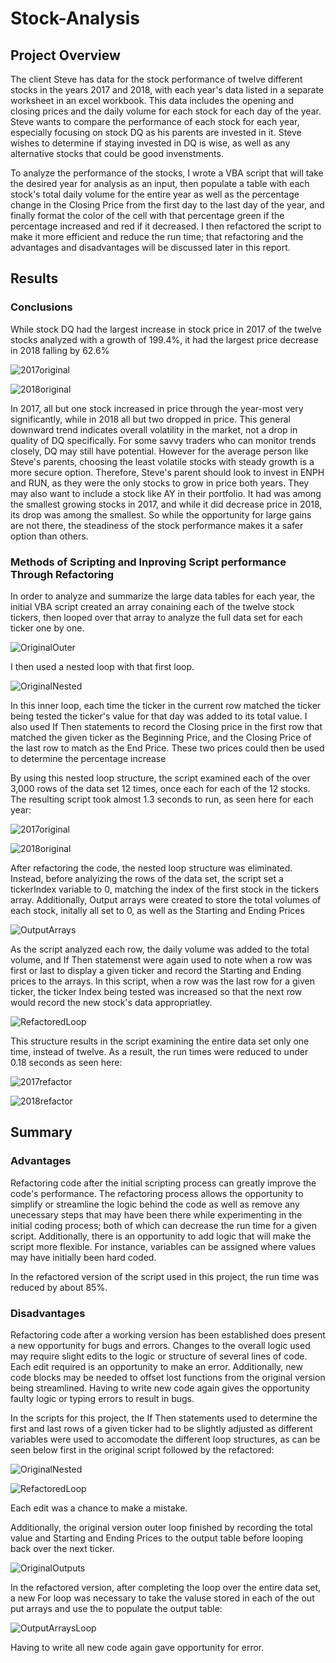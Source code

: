# Stock-Analysis
## Project Overview

The client Steve has data for the stock performance of twelve different stocks in the years 2017 and 2018, with each year's data listed in a separate worksheet in an excel workbook.  This data includes the opening and closing prices and the daily volume for each stock for each day of the year.  Steve wants to compare the performance of each stock for each year, especially focusing on stock DQ as his parents are invested in it.  Steve wishes to determine if staying invested in DQ is wise, as well as any alternative stocks that could be good invenstments.

To analyze the performance of the stocks, I wrote a VBA script that will take the desired year for analysis as an input, then populate a table with each stock's total daily volume for the entire year as well as the percentage change in the Closing Price from the first day to the last day of the year, and finally format the color of the cell with that percentage green if the percentage increased and red if it decreased.  I then refactored the script to make it more efficient and reduce the run time; that refactoring and the advantages and disadvantages will be discussed later in this report.

## Results

### Conclusions

While stock DQ had the largest increase in stock price in 2017 of the twelve stocks analyzed with a growth of 199.4%, it had the largest price decrease in 2018 falling by 62.6%

![2017original](/Resources/Not_refactored_2017.png)

![2018original](/Resources/Not_refactored_2018.png)

In 2017, all but one stock increased in price through the year-most very significantly, while in 2018 all but two dropped in price.  This general downward trend indicates overall volatility in the market, not a drop in quality of DQ specifically.  For some savvy traders who can monitor trends closely, DQ may still have potential.  However for the average person like Steve's parents, choosing the least volatile stocks with steady growth is a more secure option.  Therefore, Steve's parent should look to invest in ENPH and RUN, as they were the only stocks to grow in price both years.  They may also want to include a stock like AY in their portfolio.  It had was among the smallest growing stocks in 2017, and while it did decrease price in 2018, its drop was among the smallest.  So while the opportunity for large gains are not there, the steadiness of the stock performance makes it a safer option than others.

### Methods of Scripting and Inproving Script performance Through Refactoring

In order to analyze and summarize the large data tables for each year, the initial VBA script created an array conaining each of the twelve stock tickers, then looped over that array to analyze the full data set for each ticker one by one.

![OriginalOuter](/Resources/Original_outer_loop.png)

I then used a nested loop with that first loop.

![OriginalNested](/Resources/Original_nested_loop.png)

In this inner loop, each time the ticker in the current row matched the ticker being tested the ticker's value for that day was added to its total value.  I also used If Then statements to record the Closing price in the first row that matched the given ticker as the Beginning Price, and the Closing Price of the last row to match as the End Price.  These two prices could then be used to determine the percentage increase

By using this nested loop structure, the script examined each of the over 3,000 rows of the data set 12 times, once each for each of the 12 stocks.  The resulting script took almost 1.3 seconds to run, as seen here for each year:

![2017original](/Resources/Not_refactored_2017.png)

![2018original](/Resources/Not_refactored_2018.png)

After refactoring the code, the nested loop structure was eliminated.  Instead, before analyizing the rows of the data set, the script set a tickerIndex variable to 0, matching the index of the first stock in the tickers array.  Additionally, Output arrays were created to store the total volumes of each stock, initally all set to 0, as well as the Starting and Ending Prices

![OutputArrays](/Resources/Output_arrays.png)

As the script analyzed each row, the daily volume was added to the total volume,  and If Then statemenst were again used to note when a row was first or last to display a given ticker and record the Starting and Ending prices to the arrays.  In this script, when a row was the last row for a given ticker, the ticker Index being tested was increased so that the next row would record the new stock's data appropriatley.

![RefactoredLoop](/Resources/Refactored_loop.png)

This structure results in the script examining the entire data set only one time, instead of twelve.  As a result, the run times were reduced to under 0.18 seconds as seen here:

![2017refactor](/Resources/VBA_Challenge_2017.png)

![2018refactor](/Resources/VBA_Challenge_2018.png)
## Summary

### Advantages

Refactoring code after the initial scripting process can greatly improve the code's performance.  The refactoring process allows the opportunity to simplify or streamline the logic behind the code as well as remove any unecessary steps that may have been there while experimenting in the initial coding process; both of which can decrease the run time for a given script.  Additionally, there is an opportunity to add logic that will make the script more flexible.  For instance, variables can be assigned where values may have initially been hard coded.

In the refactored version of the script used in this project, the run time was reduced by about 85%.  


### Disadvantages

Refactoring code after a working version has been established does present a new opportunity for bugs and errors.  Changes to the overall logic used may require slight edits to the logic or structure of several lines of code.  Each edit required is an opportunity to make an error.  Additionally, new code blocks may be needed to offset lost functions from the original version being streamlined.  Having to write new code again gives the opportunity faulty logic or typing errors to result in bugs.

In the scripts for this project, the If Then statements used to determine the first and last rows of a given ticker had to be slightly adjusted as different variables were used to accomodate the different loop structures, as can be seen below first in the original script followed by the refactored:

![OriginalNested](/Resources/Original_nested_loop.png)

![RefactoredLoop](/Resources/Refactored_loop.png)

Each edit was a chance to make a mistake.

Additionally, the original version outer loop finished by recording the total value and Starting and Ending Prices to the output table before looping back over the next ticker.  

![OriginalOutputs](/Resources/Original_outputs.png)

In the refactored version, after completing the loop over the entire data set, a new For loop was necessary to take the valuse stored in each of the out put arrays and use the to populate the output table:

![OutputArraysLoop](/Resources/Output_arrays_loop.png)

Having to write all new code again gave opportunity for error.  
